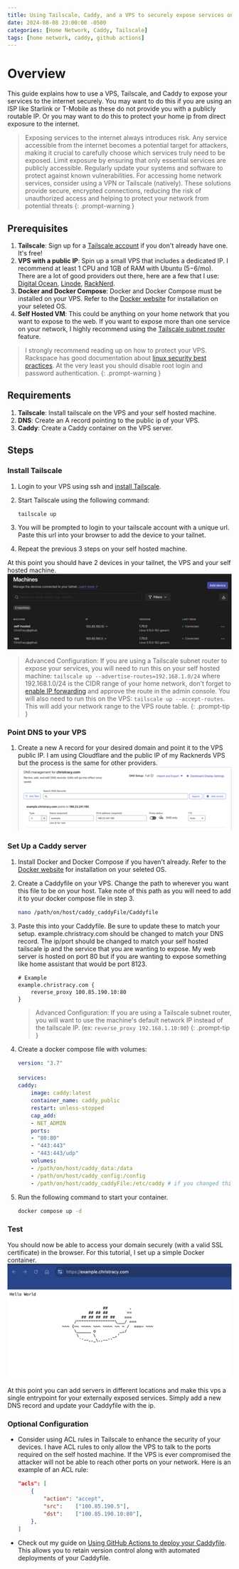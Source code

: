 ```yaml
---
title: Using Tailscale, Caddy, and a VPS to securely expose services on your network 
date: 2024-08-08 23:00:00 -0500
categories: [Home Network, Caddy, Tailscale]
tags: [home network, caddy, github actions]
---
```


# Overview

This guide explains how to use a VPS, Tailscale, and Caddy to expose your services to the internet securely. You may want to do this if you are using an ISP like Starlink or T-Mobile as these do not provide you with a publicly routable IP. Or you may want to do this to protect your home ip from direct exposure to the internet.

> Exposing services to the internet always introduces risk. Any service accessible from the internet becomes a potential target for attackers, making it crucial to carefully choose which services truly need to be exposed. Limit exposure by ensuring that only essential services are publicly accessible. Regularly update your systems and software to protect against known vulnerabilities. For accessing home network services, consider using a VPN or Tailscale (natively). These solutions provide secure, encrypted connections, reducing the risk of unauthorized access and helping to protect your network from potential threats
{: .prompt-warning }

## Prerequisites
1. **Tailscale**: Sign up for a [Tailscale account](https://login.tailscale.com/start) if you don't already have one. It's free!
2. **VPS with a public IP**: Spin up a small VPS that includes a dedicated IP. I recommend at least 1 CPU and 1GB of RAM with Ubuntu ($5-$6/mo). There are a lot of good providers out there, here are a few that I use: [Digital Ocean](https://www.digitalocean.com/pricing/droplets), [Linode](https://www.linode.com/pricing/), [RackNerd](https://www.racknerd.com/).
3. **Docker and Docker Compose**: Docker and Docker Compose must be installed on your VPS. Refer to the [Docker website](https://docs.docker.com/engine/install/) for installation on your seleted OS.
3. **Self Hosted VM**: This could be anything on your home network that you want to expose to the web. If you want to expose more than one service on your network, I highly recommend using the [Tailscale subnet router](https://tailscale.com/kb/1019/subnets) feature.

> I strongly recommend reading up on how to protect your VPS. Rackspace has good documentation about [linux security best practices](https://github.com/rackerlabs/rackspace-how-to/blob/master/content/cloud-servers/linux-server-security-best-practices.md). At the very least you should disable root login and password authentication.
{: .prompt-warning }

## Requirements
1. **Tailscale**: Install tailscale on the VPS and your self hosted machine.
2. **DNS**: Create an A record pointing to the public ip of your VPS.
3. **Caddy**: Create a Caddy container on the VPS server.

## Steps

### Install Tailscale

1. Login to your VPS using ssh and [install Tailscale](https://tailscale.com/download/linux).

2. Start Tailscale using the following command:
    ```bash
    tailscale up
    ```

3. You will be prompted to login to your tailscale account with a unique url. Paste this url into your browser to add the device to your tailnet.

4. Repeat the previous 3 steps on your self hosted machine.

At this point you should have 2 devices in your tailnet, the VPS and your self hosted machine.
![tailscale_machines](assets/img/content/tailscale_machines.png)

> Advanced Configuration: If you are using a Tailscale subnet router to expose your services, you will need to run this on your self hosted machine: `tailscale up --advertise-routes=192.168.1.0/24` where 192.168.1.0/24 is the CIDR range of your home network, don't forget to [enable IP forwarding](https://tailscale.com/kb/1019/subnets#enable-ip-forwarding) and approve the route in the admin console. You will also need to run this on the VPS: `tailscale up --accept-routes`. This will add your network range to the VPS route table.
{: .prompt-tip }

### Point DNS to your VPS

1. Create a new A record for your desired domain and point it to the VPS public IP. I am using Cloudflare and the public IP of my Racknerds VPS but the process is the same for other providers.
![dns_example](assets/img/content/example_dns.png)

### Set Up a Caddy server
1. Install Docker and Docker Compose if you haven't already. Refer to the [Docker website](https://docs.docker.com/engine/install/) for installation on your seleted OS.

2. Create a Caddyfile on your VPS. Change the path to wherever you want this file to be on your host. Take note of this path as you will need to add it to your docker compose file in step 3.
    ```bash
    nano /path/on/host/caddy_caddyFile/Caddyfile
    ```

3. Paste this into your Caddyfile. Be sure to update these to match your setup. example.christracy.com should be changed to match your DNS record. The ip/port should be changed to match your self hosted tailscale ip and the service that you are wanting to expose. My web server is hosted on port 80 but if you are wanting to expose something like home assistant that would be port 8123.
    ```plaintext
    # Example
    example.christracy.com {
        reverse_proxy 100.85.190.10:80
    }
    ```

    > Advanced Configuration: If you are using a Tailscale subnet router, you will want to use the machine's default network IP instead of the tailscale IP. (ex: `reverse_proxy 192.168.1.10:80`)
    {: .prompt-tip }

4. Create a docker compose file with volumes:

    ```yaml
    version: "3.7"

    services:
    caddy:
        image: caddy:latest
        container_name: caddy_public
        restart: unless-stopped
        cap_add:
        - NET_ADMIN
        ports:
        - "80:80"
        - "443:443"
        - "443:443/udp"
        volumes:
        - /path/on/host/caddy_data:/data
        - /path/on/host/caddy_config:/config
        - /path/on/host/caddy_caddyFile:/etc/caddy # if you changed this in the previous step you need to update it here.
    ```

5. Run the following command to start your container.
    ```bash
    docker compose up -d
    ```

### Test

You should now be able to access your domain securely (with a valid SSL certificate) in the browser. For this tutorial, I set up a simple Docker container.
![example_test](assets/img/content/example_test_ct.png)

At this point you can add servers in different locations and make this vps a single entrypoint for your externally exposed services. Simply add a new DNS record and update your Caddyfile with the ip.

### Optional Configuration

* Consider using ACL rules in Tailscale to enhance the security of your devices. I have ACL rules to only allow the VPS to talk to the ports required on the self hosted machine. If the VPS is ever compromised the attacker will not be able to reach other ports on your network. Here is an example of an ACL rule:

    ```json
	"acls": [
		{
			"action": "accept",
			"src":    ["100.85.190.5"],
			"dst":    ["100.85.190.10:80"],
		},
	]
    ```

* Check out my guide on [Using GitHub Actions to deploy your Caddyfile](https://christracy.com/posts/using-github-actions-to-deploy-caddyfile/). This allows you to retain version control along with automated deployments of your Caddyfile.